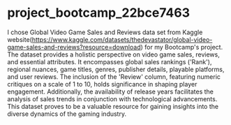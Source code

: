 # project_bootcamp_22bce7463

I chose Global Video Game Sales and Reviews data set from Kaggle website(https://www.kaggle.com/datasets/thedevastator/global-video-game-sales-and-reviews?resource=download) for my Bootcamp's project.
The dataset provides a holistic perspective on video game sales, reviews, and essential attributes. It encompasses global sales rankings ('Rank'), regional nuances, game titles, genres, publisher details, playable platforms, and user reviews. The inclusion of the 'Review' column, featuring numeric critiques on a scale of 1 to 10, holds significance in shaping player engagement. Additionally, the availability of release years facilitates the analysis of sales trends in conjunction with technological advancements. This dataset proves to be a valuable resource for gaining insights into the diverse dynamics of the gaming industry.
